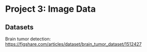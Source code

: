 # Project 3: Image Data

## Datasets 
Brain tumor detection: <https://figshare.com/articles/dataset/brain_tumor_dataset/1512427>

